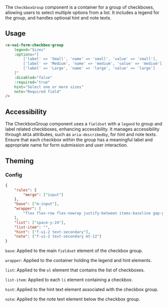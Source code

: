 The `CheckboxGroup` component is a container for a group of checkboxes, allowing users to select multiple options from a list. It includes a legend for the group, and handles optional hint and note texts.

## Usage

```html
<x-vui-form-checkbox-group
    legend="Sizes"
    :options="[
        ['label' => 'Small', 'name' => 'small', 'value' => 'small'],
        ['label' => 'Medium', 'name' => 'medium', 'value' => 'medium'],
        ['label' => 'Large', 'name' => 'large', 'value' => 'large']
    ]"
    :disabled="false"
    :required="true"
    hint="Select one or more sizes"
    note="Required field"
/>
```

## Accessibility

The CheckboxGroup component uses a `fieldset` with a `legend` to group and label related checkboxes, enhancing accessibility. It manages accessibility through `ARIA` attributes, such as `aria-describedby`, for hint and note texts. Ensure that each checkbox within the group has a meaningful label and appropriate name for form submission and user interaction.

## Theming

### Config

```json
{
    "rules": {
        "merge": ["input"]
    },
    "base": ["m-input"],
    "wrapper": [
        "flex flex-row flex-nowrap justify-between items-baseline gap-gutter"
    ],
    "list": ["space-y-24"],
    "list-item": "",
    "hint": ["f-ui-2 text-secondary"],
    "note": ["f-ui-2 text-secondary mt-12"]
}
```

`base`:
Applied to the main `fieldset` element of the checkbox group.

`wrapper`:
Applied to the container holding the legend and hint elements.

`list`:
Applied to the `ol` element that contains the list of checkboxes.

`list-item`:
Applied to each `li` element containing a checkbox.

`hint`:
Applied to the hint text element associated with the checkbox group.

`note`:
Applied to the note text element below the checkbox group.
